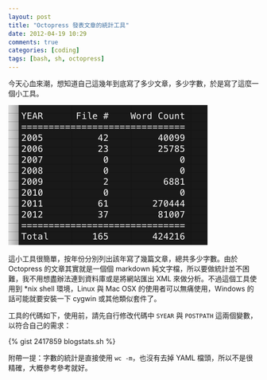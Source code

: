 ```yaml
---
layout: post
title: "Octopress 發表文章的統計工具"
date: 2012-04-19 10:29
comments: true
categories: [coding]
tags: [bash, sh, octopress]
---
```


今天心血來潮，想知道自己這幾年到底寫了多少文章，多少字數，於是寫了這麼一個小工具。

![Stats of My Blog Posts](/images/2012/2012-04-19-stats-of-my-blog-posts.png)

<!-- more -->

這小工具很簡單，按年份分別列出該年寫了幾篇文章，總共多少字數。由於 Octopress 的文章其實就是一個個 markdown 純文字檔，所以要做統計並不困難，我不用想盡辦法連到資料庫或是將網站匯出 XML 來做分析。不過這個工具使用到 *nix shell 環境，Linux 與 Mac OSX 的使用者可以無痛使用，Windows 的話可能就要安裝一下 cygwin 或其他類似套件了。

工具的代碼如下，使用前，請先自行修改代碼中 `SYEAR` 與 `POSTPATH` 這兩個變數，以符合自己的需求：

{% gist 2417859 blogstats.sh %}

附帶一提：字數的統計是直接使用 `wc -m`，也沒有去掉 YAML 檔頭，所以不是很精確，大概參考參考就好。
